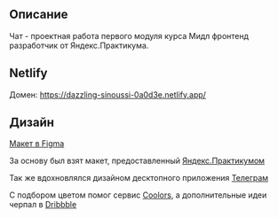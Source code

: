 ## Описание

Чат - проектная работа первого модуля курса Мидл фронтенд разработчик от Яндекс.Практикума.


## Netlify

Домен: https://dazzling-sinoussi-0a0d3e.netlify.app/

## Дизайн
[Макет в Figma](https://www.figma.com/file/1T4Vnk73ZWSzdJ2cchxeKd/Messenger)

За основу был взят макет, предоставленный [Яндекс.Практикумом](https://www.figma.com/file/24EUnEHGEDNLdOcxg7ULwV/Chat)

Так же вдохновлялся дизайном десктопного приложения [Телеграм](https://telegram.org/)

С подбором цветом помог сервис [Coolors](https://coolors.co/), а дополнительные идеи черпал в [Dribbble](https://dribbble.com/)
